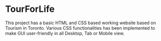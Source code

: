 # TourForLife

This project has a basic HTML and CSS based working website based on Tourism in Toronto. Various CSS functionalities has been implemented to make GUI user-friendly in all Desktop, Tab or Mobile view.
